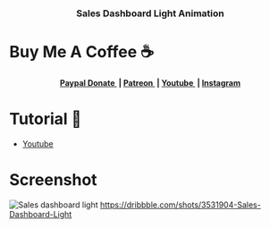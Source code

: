 <h3 align="center">Sales Dashboard Light Animation</h3>

# Buy Me A Coffee ☕
<p align="center">
	<b>
		<a href="https://www.paypal.me/am523">
			Paypal Donate
		</a>&nbsp;|
		<a href="https://www.patreon.com/user/creators?u=43122521">
			Patreon
		</a>&nbsp;|
		<a href="https://www.youtube.com/channel/UCwI8AQlBewsdxbyk2r4n9CQ">
			Youtube
		</a>&nbsp;|
		<a href="https://www.instagram.com/0x0000523am/">
			Instagram
		</a>
	</b>
  </p>
  


# Tutorial 📸
- <a href="https://youtu.be/_QdbL5WhxLE">
			Youtube
		</a> 

# Screenshot
![Sales dashboard light](https://user-images.githubusercontent.com/61135648/95955536-2e67cc80-0e27-11eb-9b82-96abe45c4c87.gif)
https://dribbble.com/shots/3531904-Sales-Dashboard-Light

